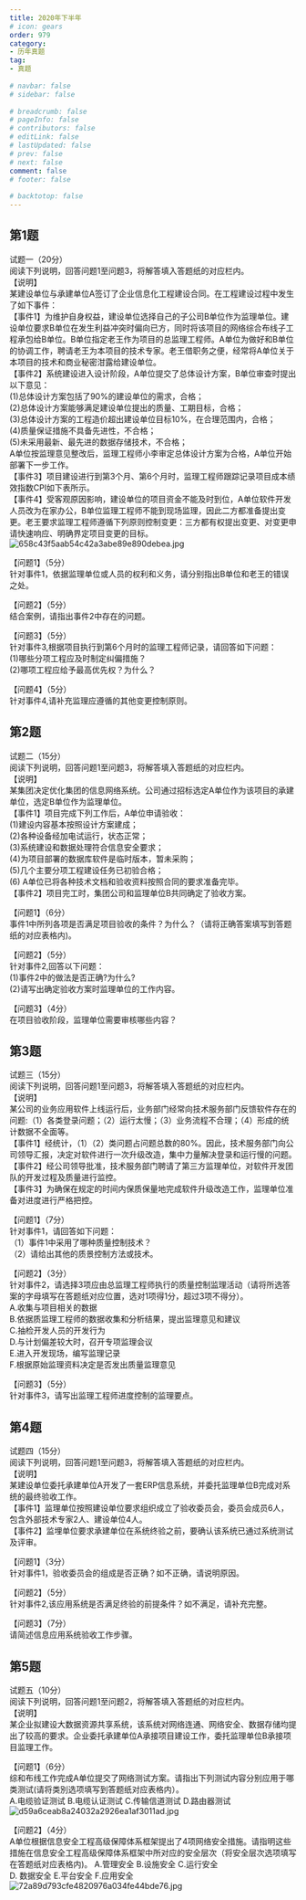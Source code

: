 ```yaml
---  
title: 2020年下半年  
# icon: gears  
order: 979  
category:  
- 历年真题  
tag:  
- 真题  
  
# navbar: false  
# sidebar: false  
  
# breadcrumb: false  
# pageInfo: false  
# contributors: false  
# editLink: false  
# lastUpdated: false  
# prev: false  
# next: false  
comment: false  
# footer: false  
  
# backtotop: false  
---  
```

## 第1题 ##

试题一（20分）  
阅读下列说明，回答问题1至问题3，将解答填入答题纸的对应栏内。  
【说明】  
某建设单位与承建单位A签订了企业信息化工程建设合同。在工程建设过程中发生了如下事件：  
【事件1】为维护自身权益，建设单位选择自己的子公司B单位作为监理单位。建设单位要求B单位在发生利益冲突时偏向已方，同时将该项目的网络综合布线子工程承包给B单位。B单位指定老王作为项目的总监理工程师。A单位为做好和B单位的协调工作，聘请老王为本项目的技术专家。老王借职务之便，经常将A单位关于本项目的技术和商业秘密泔露给建设单位。  
【事件2】系统建设进入设计阶段，A单位提交了总体设计方案，B单位审查时提出以下意见：  
(1)总体设计方案包括了90%的建设单位的需求，合格；  
(2)总体设计方案能够满足建设单位提出的质量、工期目标，合格；  
(3)总体设计方案的工程造价超出建设单位目标10%，在合理范围内，合格；  
(4)质量保证措施不具备先进性，不合格；  
(5)未采用最新、最先进的数据存储技术，不合格；  
A单位按监理意见整改后，监理工程师小李审定总体设计方案为合格，A单位开始部署下一步工作。  
【事件3】项目建设进行到第3个月、第6个月时，监理工程师跟踪记录项目成本绩效指数CPI如下表所示。  
【事件4】受客观原因影响，建设单位的项目资金不能及时到位，A单位软件开发人员改为在家办公，B单位监理工程师不能到现场监理，因此二方都准备提出变更。老王要求监理工程师遵循下列原则控制变更：三方都有权提出变更、对变更申请快速响应、明确界定项目变更的目标。  
![658c43f5aab54c42a3abe89e890debea.jpg][]  
  
【问题1】（5分）  
针对事件1，依据监理单位或人员的权利和义务，请分别指出B单位和老王的错误之处。  
  
【问题2】（5分）  
结合案例，请指出事件2中存在的问题。  
  
【问题3】（5分）  
针对事件3,根据项目执行到第6个月时的监理工程师记录，请回答如下问题：  
(1)哪些分项工程应及时制定纠偏措施？  
(2)哪项工程应给予最高优先权？为什么？  
  
【问题4】（5分）  
针对事件4,请补充监理应遵循的其他变更控制原则。  


## 第2题 ##

试题二（15分）  
阅读下列说明，回答问题1至问题3，将解答填入答题纸的对应栏内。  
【说明】  
某集团决定优化集团的信息网络系统。公司通过招标选定A单位作为该项目的承建单位，选定B单位作为监理单位。  
【事件1】项目完成下列工作后，A单位申请验收：  
(1)建设内容基本按照设计方案建成；  
(2)各种设备经加电试运行，状态正常；  
(3)系统建设和数据处理符合信息安全要求；  
(4)为项目部署的数据库软件是临时版本，暂未采购；  
(5)几个主要分项工程建设任务已初验合格；  
(6) A单位已将各种技术文档和验收资料按照合同的要求准备完毕。  
【事件2】项目完工时，集团公司和监理单位B共同确定了验收方案。  
  
【问题1】（6分）  
事件1中所列各项是否满足项目验收的条件？为什么？（请将正确答案填写到答题纸的对应表格内)。  
  
【问题2】（5分）  
针对事件2,回答以下问题：  
(1)事件2中的做法是否正确?为什么?  
(2)请写出确定验收方案时监理单位的工作内容。  
  
【问题3】（4分）  
在项目验收阶段，监理单位需要审核哪些内容？  


## 第3题 ##

试题三（15分）  
阅读下列说明，回答问题1至问题3，将解答填入答题纸的对应栏内。  
【说明】  
某公司的业务应用软件上线运行后，业务部门经常向技术服务部门反馈软件存在的问题:（1）各类登录问题；（2）运行太慢；（3）业务流程不合理；（4）形成的统计数据不全面等。  
【事件1】经统计，（1）（2）类问题占问题总数的80%。因此，技术服务部门向公司领导汇报，决定对软件进行一次升级改造，集中力量解决登录和运行慢的问题。  
【事件2】经公司领导批准，技术服务部门聘请了第三方监理单位，对软件开发团队的开发过程及质量进行监控。  
【事件3】为确保在规定的时间内保质保量地完成软件升级改造工作，监理单位准备对进度进行严格把控。  
  
【问题1】（7分）  
针对事件1，请回答如下问题：  
（1）事件1中采用了哪种质量控制技术？  
（2）请给出其他的质景控制方法或技术。  
  
【问题2】（3分）  
针对事件2，请选择3项应由总监理工程师执行的质量控制监理活动（请将所选答案的字母填写在答题纸对应位置，选对1项得1分，超过3项不得分）。  
A.收集与项目相关的数据  
B.依据质监理工程师的数据收集和分析结果，提出监理意见和建议  
C.抽检开发人员的开发行为  
D.与计划偏差较大时，召开专项监理会议  
E.进入开发现场，编写监理记录  
F.根据原始监理资料决定是否发出质量监理意见  
  
【问题3】（5分）  
针对事件3，请写出监理工程师进度控制的监理要点。  


## 第4题 ##

试题四（15分）  
阅读下列说明，回答问题1至问题3，将解答填入答题纸的对应栏内。  
【说明】  
某建设单位委托承建单位A开发了一套ERP信息系统，并委托监理单位B完成对系统的最终验收工作。  
【事件1】监理单位按照建设单位要求组织成立了验收委员会，委员会成员6人，包含外部技术专家2人、建设单位4人。  
【事件2】监埋单位要求承建单位在系统终验之前，要确认该系统已通过系统测试及评审。  
  
【问题1】（3分）  
针对事件1，验收委员会的组成是否正确？如不正确，请说明原因。  
  
【问题2】（5分）  
针对事件2,该应用系统是否满足终验的前提条件？如不满足，请补充完整。  
  
【问题3】（7分）  
请简述信息应用系统验收工作步骤。  


## 第5题 ##

试题五（10分）  
阅读下列说明，回答问题1至问题2，将解答填入答题纸的对应栏内。  
【说明】  
某企业拟建设大数据资源共享系统，该系统对网络连通、网络安全、数据存储均提出了较高的要求。企业委托承建单位A承接项目建设工作，委托监理单位B承接项目监理工作。  
  
【问题1】（6分）  
综和布线工作完成A单位提交了网络测试方案。请指出下列测试内容分别应用于哪类测试(请将类別选项填写到答题纸对应表格内）。  
A.电缆验证测试 B.电缆认证测试 C.传输信道测试 D.路由器测试  
![d59a6ceab8a24032a2926ea1af3011ad.jpg][]  
  
【问题2】（4分）  
A单位根据信息安全工程高级保障体系框架提出了4项网络安全措施。请指明这些措施在信息安全工程高级保障体系框架中所对应的安全层次（将安全层次选项填写在答题纸对应表格内)。 A.管理安全 B.设施安全 C.运行安全  
D. 数据安全 E.平台安全 F.应用安全 ![72a89d793cfe4820976a034fe44bde76.jpg][]  



[658c43f5aab54c42a3abe89e890debea.jpg]: https://www.xkxxkx.cn/file/exam/software/信息系统监理师/案例/第1题/658c43f5aab54c42a3abe89e890debea.jpg
[d59a6ceab8a24032a2926ea1af3011ad.jpg]: https://www.xkxxkx.cn/file/exam/software/信息系统监理师/案例/第5题/d59a6ceab8a24032a2926ea1af3011ad.jpg
[72a89d793cfe4820976a034fe44bde76.jpg]: https://www.xkxxkx.cn/file/exam/software/信息系统监理师/案例/第5题/72a89d793cfe4820976a034fe44bde76.jpg
